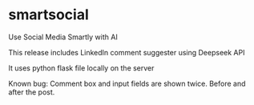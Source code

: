 # smartsocial
Use Social Media Smartly with AI

This release includes LinkedIn comment suggester using Deepseek API

It uses python flask file locally on the server

Known bug: Comment box and input fields are shown twice. Before and after the post.
